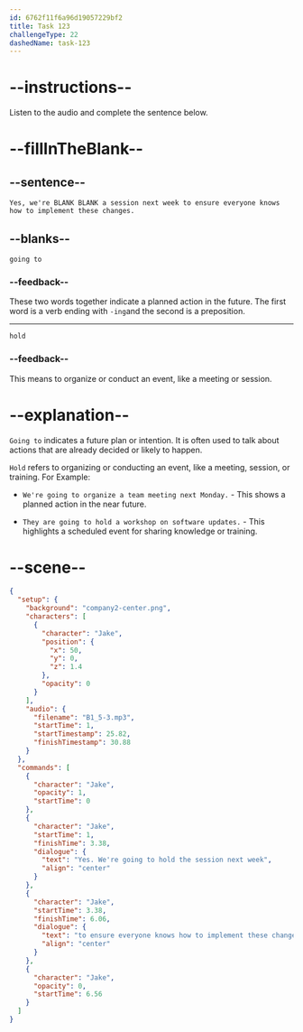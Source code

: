 ```yaml
---
id: 6762f11f6a96d19057229bf2
title: Task 123
challengeType: 22
dashedName: task-123
---
```

<!-- (Audio) Jake: Yes, we're going to hold a session next week to ensure everyone knows how to implement these changes. -->

# --instructions--

Listen to the audio and complete the sentence below.

# --fillInTheBlank--

## --sentence--

`Yes, we're BLANK BLANK a session next week to ensure everyone knows how to implement these changes.`

## --blanks--

`going to`

### --feedback--

These two words together indicate a planned action in the future. The first word is a verb ending with `-ing`and the second is a preposition.

---

`hold`

### --feedback--

This means to organize or conduct an event, like a meeting or session.

# --explanation--

`Going to` indicates a future plan or intention. It is often used to talk about actions that are already decided or likely to happen.  

`Hold` refers to organizing or conducting an event, like a meeting, session, or training. For Example:  

- `We're going to organize a team meeting next Monday.` - This shows a planned action in the near future. 

- `They are going to hold a workshop on software updates.` - This highlights a scheduled event for sharing knowledge or training.

# --scene--

```json
{
  "setup": {
    "background": "company2-center.png",
    "characters": [
      {
        "character": "Jake",
        "position": {
          "x": 50,
          "y": 0,
          "z": 1.4
        },
        "opacity": 0
      }
    ],
    "audio": {
      "filename": "B1_5-3.mp3",
      "startTime": 1,
      "startTimestamp": 25.82,
      "finishTimestamp": 30.88
    }
  },
  "commands": [
    {
      "character": "Jake",
      "opacity": 1,
      "startTime": 0
    },
    {
      "character": "Jake",
      "startTime": 1,
      "finishTime": 3.38,
      "dialogue": {
        "text": "Yes. We're going to hold the session next week",
        "align": "center"
      }
    },
    {
      "character": "Jake",
      "startTime": 3.38,
      "finishTime": 6.06,
      "dialogue": {
        "text": "to ensure everyone knows how to implement these changes.",
        "align": "center"
      }
    },
    {
      "character": "Jake",
      "opacity": 0,
      "startTime": 6.56
    }
  ]
}
```
